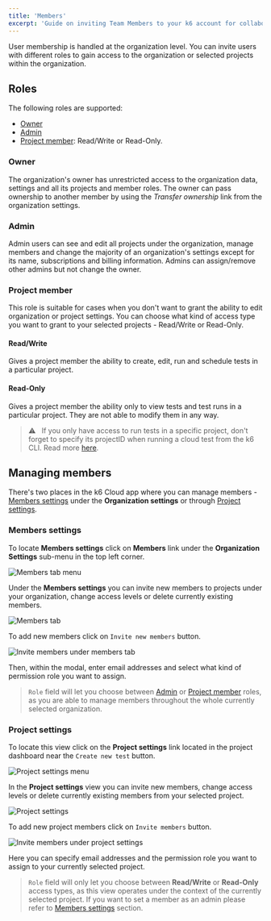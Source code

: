 ```yaml
---
title: 'Members'
excerpt: 'Guide on inviting Team Members to your k6 account for collaboration'
---
```



User membership is handled at the organization level. You can invite users with different roles to gain access to the organization or selected projects within the organization.

## Roles

The following roles are supported:

- [Owner](#owner)
- [Admin](#admin)
- [Project member](#project-member): Read/Write or Read-Only.

### Owner

The organization's owner has unrestricted access to the organization data, settings and all its projects and member roles. The owner can pass ownership to another member by using the _Transfer ownership_ link from the organization settings.

### Admin

Admin users can see and edit all projects under the organization, manage members and change the majority of an organization's settings except for its name, subscriptions and billing information. Admins can assign/remove other admins but not change the owner.

### Project member

This role is suitable for cases when you don't want to grant the ability to edit organization or project settings. You can choose what kind of access type you want to grant to your selected projects - Read/Write or Read-Only.

#### Read/Write

Gives a project member the ability to create, edit, run and schedule tests in a particular project.

#### Read-Only

Gives a project member the ability only to view tests and test runs in a particular project. They are not able to modify them in any way.

> ⚠️ &nbsp; If you only have access to run tests in a specific project, don't forget to specify its projectID when running a cloud test from the k6 CLI. Read more [here](/cloud/project-and-team-management/projects/#running-cli-tests-in-a-specific-project).

## Managing members

There's two places in the k6 Cloud app where you can manage members - [Members settings](/cloud/project-and-team-management/members/#members-settings) under the **Organization settings** or through [Project settings](/cloud/project-and-team-management/members/#project-settings).

### Members settings

To locate **Members settings** click on **Members** link under the **Organization Settings** sub-menu in the top left corner.

![Members tab menu](images/03-Team-Members/members-tab-menu.png)

Under the **Members settings** you can invite new members to projects under your organization, change access levels or delete currently existing members.

![Members tab](images/03-Team-Members/members-tab.png)

To add new members click on `Invite new members` button.

![Invite members under members tab](images/03-Team-Members/invite-members-members-tab.png)

Then, within the modal, enter email addresses and select what kind of permission role you want to assign.<br />

> `Role` field will let you choose between [Admin](/cloud/project-and-team-management/members#admin) or [Project member](/cloud/project-and-team-management/members#project-member) roles, as you are able to manage members throughout the whole currently selected organization.

### Project settings

To locate this view click on the **Project settings** link located in the project dashboard near the `Create new test` button.

![Project settings menu](images/03-Team-Members/project-settings-menu.png)

In the **Project settings** view you can invite new members, change access levels or delete currently existing members from your selected project.

![Project settings](images/03-Team-Members/project-settings.png)

To add new project members click on `Invite members` button.

![Invite members under project settings](images/03-Team-Members/invite-new-members-project-settings.png)

Here you can specify email addresses and the permission role you want to assign to your currently selected project.

> `Role` field will only let you choose between **Read/Write** or **Read-Only**
> access types, as this view operates under the context of the currently selected project. If you want to set a member as an admin please refer to [Members settings](/cloud/project-and-team-management/members/#members-settings) section.

